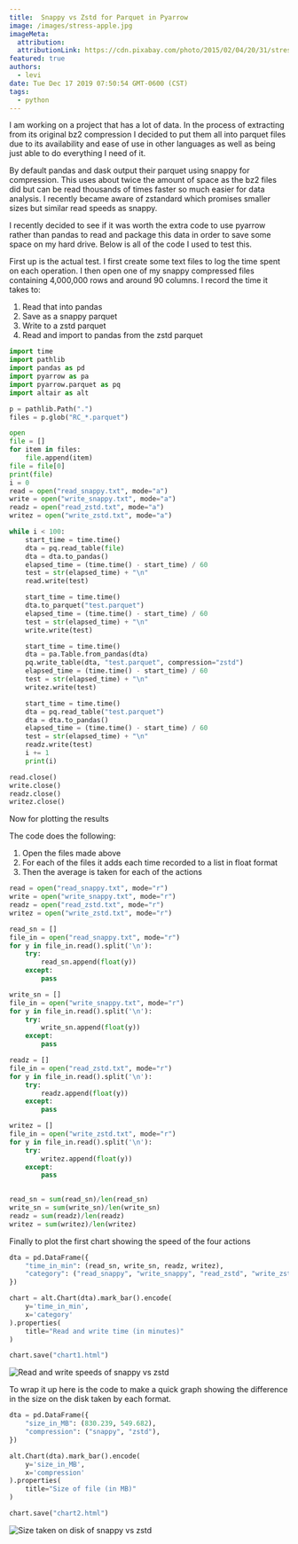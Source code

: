 ```yaml
---
title:  Snappy vs Zstd for Parquet in Pyarrow
image: /images/stress-apple.jpg
imageMeta:
  attribution:
  attributionLink: https://cdn.pixabay.com/photo/2015/02/04/20/31/stress-624220_960_720.jpg
featured: true
authors:
  - levi
date: Tue Dec 17 2019 07:50:54 GMT-0600 (CST)
tags:
  - python
---
```


I am working on a project that has a lot of data. In the process of extracting from its original bz2 compression I decided to put them all into parquet files due to its availability and ease of use in other languages as well as being just able to do everything I need of it. 

By default pandas and dask output their parquet using snappy for compression. This uses about twice the amount of space as the bz2 files did but can be read thousands of times faster so much easier for data analysis. I recently became aware of zstandard which promises smaller sizes but similar read speeds as snappy.

I recently decided to see if it was worth the extra code to use pyarrow rather than pandas to read and package this data in order to save some space on my hard drive. Below is all of the code I used to test this.

First up is the actual test. I first create some text files to log the time spent on each operation. I then open one of my snappy compressed files containing 4,000,000 rows and around 90 columns. I record the time it takes to:

1. Read that into pandas
1. Save as a snappy parquet
1. Write to a zstd parquet
1. Read and import to pandas from the zstd parquet

```python
import time
import pathlib
import pandas as pd
import pyarrow as pa
import pyarrow.parquet as pq
import altair as alt

p = pathlib.Path(".")
files = p.glob("RC_*.parquet")

open
file = []
for item in files:
    file.append(item)
file = file[0]
print(file)
i = 0
read = open("read_snappy.txt", mode="a")
write = open("write_snappy.txt", mode="a")
readz = open("read_zstd.txt", mode="a")
writez = open("write_zstd.txt", mode="a")

while i < 100:
    start_time = time.time()
    dta = pq.read_table(file)
    dta = dta.to_pandas()
    elapsed_time = (time.time() - start_time) / 60
    test = str(elapsed_time) + "\n"
    read.write(test)

    start_time = time.time()
    dta.to_parquet("test.parquet")
    elapsed_time = (time.time() - start_time) / 60
    test = str(elapsed_time) + "\n"
    write.write(test)

    start_time = time.time()
    dta = pa.Table.from_pandas(dta)
    pq.write_table(dta, "test.parquet", compression="zstd")
    elapsed_time = (time.time() - start_time) / 60
    test = str(elapsed_time) + "\n"
    writez.write(test)

    start_time = time.time()
    dta = pq.read_table("test.parquet")
    dta = dta.to_pandas()
    elapsed_time = (time.time() - start_time) / 60
    test = str(elapsed_time) + "\n"
    readz.write(test)
    i += 1
    print(i)

read.close()
write.close()
readz.close()
writez.close()
```

Now for plotting the results

The code does the following:

1. Open the files made above
1. For each of the files it adds each time recorded to a list in float format
1. Then the average is taken for each of the actions

```python
read = open("read_snappy.txt", mode="r")
write = open("write_snappy.txt", mode="r")
readz = open("read_zstd.txt", mode="r")
writez = open("write_zstd.txt", mode="r")

read_sn = []
file_in = open("read_snappy.txt", mode="r")
for y in file_in.read().split('\n'):
    try:
        read_sn.append(float(y))
    except:
        pass

write_sn = []
file_in = open("write_snappy.txt", mode="r")
for y in file_in.read().split('\n'):
    try:
        write_sn.append(float(y))
    except:
        pass

readz = []
file_in = open("read_zstd.txt", mode="r")
for y in file_in.read().split('\n'):
    try:
        readz.append(float(y))
    except:
        pass

writez = []
file_in = open("write_zstd.txt", mode="r")
for y in file_in.read().split('\n'):
    try:
        writez.append(float(y))
    except:
        pass

        
read_sn = sum(read_sn)/len(read_sn)
write_sn = sum(write_sn)/len(write_sn)
readz = sum(readz)/len(readz)
writez = sum(writez)/len(writez)
```

Finally to plot the first chart showing the speed of the four actions

```python
dta = pd.DataFrame({
    "time_in_min": (read_sn, write_sn, readz, writez),
    "category": ("read_snappy", "write_snappy", "read_zstd", "write_zstd"),
})

chart = alt.Chart(dta).mark_bar().encode(
    y='time_in_min',
    x='category'
).properties(
    title="Read and write time (in minutes)"
)

chart.save("chart1.html")
```

![Read and write speeds of snappy vs zstd](https://github.com/ldsands/Levi-Sands-blog-site/blob/master/pics/snappyVSzstd/snappyVSzstd_chart1.png?raw=true)

To wrap it up here is the code to make a quick graph showing the difference in the size on the disk taken by each format.

```python
dta = pd.DataFrame({
    "size_in_MB": (830.239, 549.682),
    "compression": ("snappy", "zstd"),
})

alt.Chart(dta).mark_bar().encode(
    y='size_in_MB',
    x='compression'
).properties(
    title="Size of file (in MB)"
)

chart.save("chart2.html")
```

![Size taken on disk of snappy vs zstd](https://github.com/ldsands/Levi-Sands-blog-site/blob/master/pics/snappyVSzstd/snappyVSzstd_chart2.png?raw=true)
